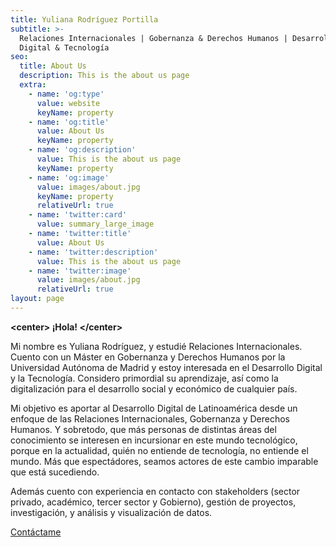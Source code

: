 ```yaml
---
title: Yuliana Rodríguez Portilla
subtitle: >-
  Relaciones Internacionales | Gobernanza & Derechos Humanos | Desarrollo
  Digital & Tecnología
seo:
  title: About Us
  description: This is the about us page
  extra:
    - name: 'og:type'
      value: website
      keyName: property
    - name: 'og:title'
      value: About Us
      keyName: property
    - name: 'og:description'
      value: This is the about us page
      keyName: property
    - name: 'og:image'
      value: images/about.jpg
      keyName: property
      relativeUrl: true
    - name: 'twitter:card'
      value: summary_large_image
    - name: 'twitter:title'
      value: About Us
    - name: 'twitter:description'
      value: This is the about us page
    - name: 'twitter:image'
      value: images/about.jpg
      relativeUrl: true
layout: page
---
```

**\<center> ¡Hola! \</center>**

Mi nombre es Yuliana Rodríguez, y estudié Relaciones Internacionales. Cuento con un Máster en Gobernanza y Derechos Humanos por la Universidad Autónoma de Madrid y estoy interesada en el Desarrollo Digital y la Tecnología. Considero primordial su aprendizaje, así como la digitalización para el desarrollo social y económico de cualquier país.

Mi objetivo es aportar al Desarrollo Digital de Latinoamérica desde un enfoque de las Relaciones Internacionales, Gobernanza y Derechos Humanos. Y sobretodo, que más personas de distintas áreas del conocimiento se interesen en incursionar en este mundo tecnológico, porque en la actualidad, quién no entiende de tecnología, no entiende el mundo. Más que espectádores, seamos actores de este cambio imparable que está sucediendo.

Además cuento con experiencia en contacto con stakeholders (sector privado, académico, tercer sector y Gobierno), gestión de proyectos, investigación, y análisis y visualización de datos.

[Contáctame](https://www.linkedin.com/in/yulianarodriguezportilla/)
